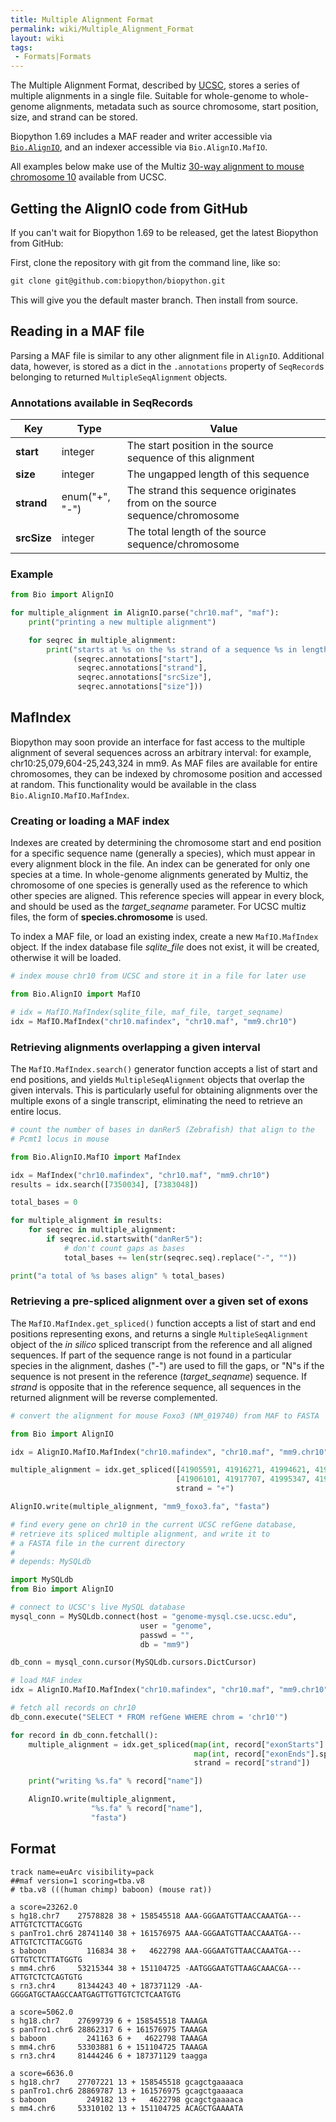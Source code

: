 ```yaml
---
title: Multiple Alignment Format
permalink: wiki/Multiple_Alignment_Format
layout: wiki
tags:
 - Formats|Formats
---
```


The Multiple Alignment Format, described by
[UCSC](http://genome.ucsc.edu/FAQ/FAQformat.html#format5), stores a
series of multiple alignments in a single file. Suitable for
whole-genome to whole-genome alignments, metadata such as source
chromosome, start position, size, and strand can be stored.

Biopython 1.69 includes a MAF reader and writer accessible via
[`Bio.AlignIO`](AlignIO "wikilink"), and an indexer accessible via
`Bio.AlignIO.MafIO`.

All examples below make use of the Multiz [30-way alignment to mouse
chromosome
10](http://hgdownload.cse.ucsc.edu/goldenpath/mm9/multiz30way/maf/chr10.maf.gz)
available from UCSC.

Getting the AlignIO code from GitHub
------------------------------------

If you can't wait for Biopython 1.69 to be released, get the latest
Biopython from GitHub:

First, clone the repository with git from the command line, like so:

``` bash
git clone git@github.com:biopython/biopython.git
```

This will give you the default master branch. Then install from source.

Reading in a MAF file
---------------------

Parsing a MAF file is similar to any other alignment file in `AlignIO`.
Additional data, however, is stored as a dict in the `.annotations`
property of `SeqRecord`s belonging to returned `MultipleSeqAlignment`
objects.

### Annotations available in SeqRecords

| Key         | Type           | Value                                                                      |
|-------------|----------------|----------------------------------------------------------------------------|
| **start**   | integer        | The start position in the source sequence of this alignment                |
| **size**    | integer        | The ungapped length of this sequence                                       |
| **strand**  | enum("+", "-") | The strand this sequence originates from on the source sequence/chromosome |
| **srcSize** | integer        | The total length of the source sequence/chromosome                         |

### Example

``` python
from Bio import AlignIO

for multiple_alignment in AlignIO.parse("chr10.maf", "maf"):
    print("printing a new multiple alignment")

    for seqrec in multiple_alignment:
        print("starts at %s on the %s strand of a sequence %s in length, and runs for %s bp" % \
              (seqrec.annotations["start"],
               seqrec.annotations["strand"],
               seqrec.annotations["srcSize"],
               seqrec.annotations["size"]))
```

MafIndex
--------

Biopython may soon provide an interface for fast access to the multiple
alignment of several sequences across an arbitrary interval: for
example, chr10:25,079,604-25,243,324 in mm9. As MAF files are available
for entire chromosomes, they can be indexed by chromosome position and
accessed at random. This functionality would be available in the class
`Bio.AlignIO.MafIO.MafIndex`.

### Creating or loading a MAF index

Indexes are created by determining the chromosome start and end position
for a specific sequence name (generally a species), which must appear in
every alignment block in the file. An index can be generated for only
one species at a time. In whole-genome alignments generated by Multiz,
the chromosome of one species is generally used as the reference to
which other species are aligned. This reference species will appear in
every block, and should be used as the *target\_seqname* parameter. For
UCSC multiz files, the form of **species.chromosome** is used.

To index a MAF file, or load an existing index, create a new
`MafIO.MafIndex` object. If the index database file *sqlite\_file*
does not exist, it will be created, otherwise it will be loaded.

``` python
# index mouse chr10 from UCSC and store it in a file for later use

from Bio.AlignIO import MafIO

# idx = MafIO.MafIndex(sqlite_file, maf_file, target_seqname)
idx = MafIO.MafIndex("chr10.mafindex", "chr10.maf", "mm9.chr10")
```

### Retrieving alignments overlapping a given interval

The `MafIO.MafIndex.search()` generator function accepts a list of
start and end positions, and yields `MultipleSeqAlignment` objects that
overlap the given intervals. This is particularly useful for obtaining
alignments over the multiple exons of a single transcript, eliminating
the need to retrieve an entire locus.

``` python
# count the number of bases in danRer5 (Zebrafish) that align to the
# Pcmt1 locus in mouse

from Bio.AlignIO.MafIO import MafIndex

idx = MafIndex("chr10.mafindex", "chr10.maf", "mm9.chr10")
results = idx.search([7350034], [7383048])

total_bases = 0

for multiple_alignment in results:
    for seqrec in multiple_alignment:
        if seqrec.id.startswith("danRer5"):
            # don't count gaps as bases
            total_bases += len(str(seqrec.seq).replace("-", ""))

print("a total of %s bases align" % total_bases)
```

### Retrieving a pre-spliced alignment over a given set of exons

The `MafIO.MafIndex.get_spliced()` function accepts a list of start
and end positions representing exons, and returns a single
`MultipleSeqAlignment` object of the *in silico* spliced transcript from
the reference and all aligned sequences. If part of the sequence range
is not found in a particular species in the alignment, dashes ("-") are
used to fill the gaps, or "N"s if the sequence is not present in the
reference (*target\_seqname*) sequence. If *strand* is opposite that in
the reference sequence, all sequences in the returned alignment will be
reverse complemented.

``` python
# convert the alignment for mouse Foxo3 (NM_019740) from MAF to FASTA

from Bio import AlignIO

idx = AlignIO.MafIO.MafIndex("chr10.mafindex", "chr10.maf", "mm9.chr10")

multiple_alignment = idx.get_spliced([41905591, 41916271, 41994621, 41996331],
                                     [41906101, 41917707, 41995347, 41996548],
                                     strand = "+")

AlignIO.write(multiple_alignment, "mm9_foxo3.fa", "fasta")
```

``` python
# find every gene on chr10 in the current UCSC refGene database,
# retrieve its spliced multiple alignment, and write it to
# a FASTA file in the current directory
#
# depends: MySQLdb

import MySQLdb
from Bio import AlignIO

# connect to UCSC's live MySQL database
mysql_conn = MySQLdb.connect(host = "genome-mysql.cse.ucsc.edu",
                             user = "genome",
                             passwd = "",
                             db = "mm9")

db_conn = mysql_conn.cursor(MySQLdb.cursors.DictCursor)

# load MAF index
idx = AlignIO.MafIO.MafIndex("chr10.mafindex", "chr10.maf", "mm9.chr10")

# fetch all records on chr10
db_conn.execute("SELECT * FROM refGene WHERE chrom = 'chr10'")

for record in db_conn.fetchall():
    multiple_alignment = idx.get_spliced(map(int, record["exonStarts"].split(",")[:-1]),
                                         map(int, record["exonEnds"].split(",")[:-1]),
                                         strand = record["strand"])

    print("writing %s.fa" % record["name"])

    AlignIO.write(multiple_alignment,
                  "%s.fa" % record["name"],
                  "fasta")
```

Format
------

```
track name=euArc visibility=pack
##maf version=1 scoring=tba.v8
# tba.v8 (((human chimp) baboon) (mouse rat))

a score=23262.0
s hg18.chr7    27578828 38 + 158545518 AAA-GGGAATGTTAACCAAATGA---ATTGTCTCTTACGGTG
s panTro1.chr6 28741140 38 + 161576975 AAA-GGGAATGTTAACCAAATGA---ATTGTCTCTTACGGTG
s baboon         116834 38 +   4622798 AAA-GGGAATGTTAACCAAATGA---GTTGTCTCTTATGGTG
s mm4.chr6     53215344 38 + 151104725 -AATGGGAATGTTAAGCAAACGA---ATTGTCTCTCAGTGTG
s rn3.chr4     81344243 40 + 187371129 -AA-GGGGATGCTAAGCCAATGAGTTGTTGTCTCTCAATGTG

a score=5062.0
s hg18.chr7    27699739 6 + 158545518 TAAAGA
s panTro1.chr6 28862317 6 + 161576975 TAAAGA
s baboon         241163 6 +   4622798 TAAAGA
s mm4.chr6     53303881 6 + 151104725 TAAAGA
s rn3.chr4     81444246 6 + 187371129 taagga

a score=6636.0
s hg18.chr7    27707221 13 + 158545518 gcagctgaaaaca
s panTro1.chr6 28869787 13 + 161576975 gcagctgaaaaca
s baboon         249182 13 +   4622798 gcagctgaaaaca
s mm4.chr6     53310102 13 + 151104725 ACAGCTGAAAATA
```
